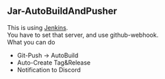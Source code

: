 ## Jar-AutoBuildAndPusher
This is using [Jenkins](https://www.jenkins.io/).<br>
You have to set that server, and use github-webhook.<br>
What you can do
* Git-Push -> AutoBuild
* Auto-Create Tag&Release
* Notification to Discord
